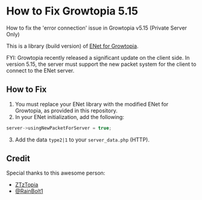 # How to Fix Growtopia 5.15
How to fix the 'error connection' issue in Growtopia v5.15 (Private Server Only)

This is a library (build version) of [ENet for Growtopia](https://github.com/ZTzTopia/enet/tree/20193ae48ef4bf2e7829105d7f7c9f185e580619).

FYI: Growtopia recently released a significant update on the client side. In version 5.15, the server must support the new packet system for the client to connect to the ENet server.

## How to Fix
1. You must replace your ENet library with the modified ENet for Growtopia, as provided in this repository.
2. In your ENet initialization, add the following:
```cpp
server->usingNewPacketForServer = true;
```
3. Add the data `type2|1` to your `server_data.php` (HTTP).

## Credit
Special thanks to this awesome person:
- [ZTzTopia](https://github.com/ZTzTopia)
- [@RainBolt1](https://tm.me/RainBolt1)
